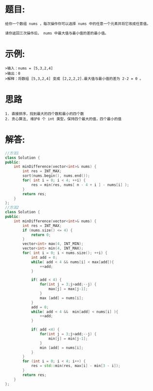 # 题目:
    给你一个数组 nums ，每次操作你可以选择 nums 中的任意一个元素并将它改成任意值。

    请你返回三次操作后， nums 中最大值与最小值的差的最小值。

# 示例:
    >输入：nums = [5,3,2,4]
    >输出：0
    >解释：将数组 [5,3,2,4] 变成 [2,2,2,2].最大值与最小值的差为 2-2 = 0 。

# 思路
    1. 直接排序，找到最大的四个数和最小的四个数
    2. 贪心算法, 维护8 个 int 类型，保持四个最大的值，四个最小的值
# 解答:
```c++
//方法1
class Solution {
public:
    int minDifference(vector<int>& nums) {
        int res = INT_MAX;
        sort(nums.begin(), nums.end());
        for( int i = 0; i < 4; ++i) {
            res = min(res, nums[ n - 4 + i ] - nums[i] );
        }
        return res;
    }
};
//方法2
class Solution {
public:
    int minDifference(vector<int>& nums) {
        int res = INT_MAX;
        if (nums.size() <= 4) {
            return 0;
        }
        vector<int> max(4, INT_MIN);
        vector<int> min(4, INT_MAX);
        for( int i = 0; i < nums.size(); ++i) {
            int add = 0;
            while( add < 4 && nums[i] < max[add]){
                ++add;
            }

            if( add < 4) {
                for(int j = 3;j>add;--j) {
                    max[j] = max[j-1];
                }
                max [add] = nums[i];
            }
            add = 0;
            while( add < 4 &&  min[add] < nums[i] ){
                ++add;
            }

            if( add <4) {
                for(int j = 3;j>add;--j) {
                    min[j] = min[j-1];
                }
                min [add] = nums[i];
            }
        }
        for (int i = 0; i < 4; i++) {
            res = std::min(res, max[i] - min[3 - i]);
        }
        return res;
    }
};
```